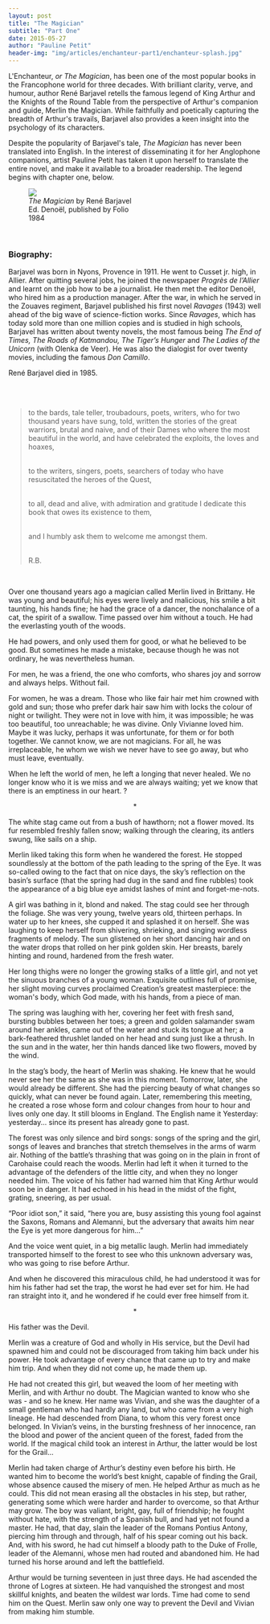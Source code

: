 ```yaml
---
layout: post
title: "The Magician"
subtitle: "Part One"
date: 2015-05-27
author: "Pauline Petit"
header-img: "img/articles/enchanteur-part1/enchanteur-splash.jpg"
---
```


<p>L'Enchanteur, <em>or The Magician</em>, has been one of the most popular books in the Francophone world for three decades. With brilliant clarity, verve, and humour, author René Barjavel retells the famous legend of King Arthur and the Knights of the Round Table from the perspective of Arthur's companion and guide, Merlin the Magician. While faithfully and poetically capturing the breadth of Arthur's travails, Barjavel also provides a keen insight into the psychology of its characters.</p>

<p>Despite the popularity of Barjavel's tale, <em>The Magician</em> has never been translated into English. In the interest of disseminating it for her Anglophone companions, artist Pauline Petit has taken it upon herself to translate the entire novel, and make it available to a broader readership. The legend begins with chapter one, below.</p>

<figure>
  <a href="{{site.url}}/img/articles/enchanteur-part1/enchanteur.jpg" rel="shadowbox" title="The Enchanter">
  <img src="{{site.url}}/img/articles/enchanteur-part1/enchanteur.jpg"></a>
  <figcaption>
    <em>The Magician</em> by René Barjavel <br />
    Ed. Denoël, published by Folio <br />
    1984
  </figcaption>
</figure><br />

      

<h3>Biography:</h3>

<p>Barjavel was born in Nyons, Provence in 1911. He went to Cusset jr. high, in Allier. After quitting several jobs, he joined the newspaper <em>Progrès de l’Allier</em> and learnt on the job how to be a journalist. He then met the editor Denoël, who hired him as a production manager. After the war, in which he served in the Zouaves regiment, Barjavel published his first novel <em>Ravages</em> (1943) well ahead of the big wave of science-fiction works. Since <em>Ravages</em>, which has today sold more than one million copies and is studied in high schools, Barjavel has written about twenty novels, the most famous being <em>The End of Times, The Roads of Katmandou, The Tiger’s Hunger</em> and <em>The Ladies of the Unicorn</em> (with Olenka de Veer). He was also the dialogist for over twenty movies, including the famous <em>Don Camillo</em>.</p>   

<p>René Barjavel died in 1985.</p> <br /><br />


<blockquote>
to the bards, tale teller, troubadours, poets, writers, who for two thousand years have sung, told, written the stories of the great warriors, brutal and naive, and of their Dames who where the most beautiful in the world, and have celebrated the exploits, the loves and hoaxes,<br /><br />

to the writers, singers, poets, searchers of today who have resuscitated the heroes of the Quest,  <br /><br />

to all, dead and alive, with admiration and gratitude I dedicate this book that owes its existence to them, <br /> <br />

and I humbly ask them to welcome me amongst them.<br /><br />

R.B.
</blockquote> <br />

<p>Over one thousand years ago a magician called Merlin lived in Brittany.  He was young and beautiful; his eyes were lively and malicious, his smile a bit taunting, his hands fine; he had the grace of a dancer, the nonchalance of a cat, the spirit of a swallow. Time passed over him without a touch. He had the everlasting youth of the woods.</p>

<p>He had powers, and only used them for good, or what he believed to be good. But sometimes he made a mistake, because though he was not ordinary, he was nevertheless human.</p>

<p>For men, he was a friend, the one who comforts, who shares joy and sorrow and always helps. Without fail.</p> 

<p>For women, he was a dream. Those who like fair hair met him crowned with gold and sun; those who prefer dark hair saw him with locks the colour of night or twilight. They were not in love with him, it was impossible; he was too beautiful, too unreachable; he was divine. Only Vivianne loved him. Maybe it was lucky, perhaps it was unfortunate, for them or for both together. We cannot know, we are not magicians. For all, he was irreplaceable, he whom we wish we never have to see go away, but who must leave, eventually.</p> 

<p>When he left the world of men, he left a longing that never healed. We no longer know who it is we miss and we are always waiting; yet we know that there is an emptiness in our heart. ?</p> 

<p style="text-align:center">*</p>

<p>The white stag came out from a bush of hawthorn; not a flower moved. Its fur resembled freshly fallen snow; walking through the clearing, its antlers swung, like sails on a ship.</p> 

<p>Merlin liked taking this form when he wandered the forest. He stopped soundlessly at the bottom of the path leading to the spring of the Eye. It was so-called owing to the fact that on nice days, the sky’s reflection on the basin’s surface (that the spring had dug in the sand and fine rubbles) took the appearance of a big blue eye amidst lashes of mint and forget-me-nots.</p> 

<p>A girl was bathing in it, blond and naked. The stag could see her through the foliage. She was very young, twelve years old, thirteen perhaps. In water up to her knees, she cupped it and splashed it on herself. She was laughing to keep herself from shivering, shrieking, and singing wordless fragments of melody. The sun glistened on her short dancing hair and on the water drops that rolled on her pink golden skin. Her breasts, barely hinting and round, hardened from the fresh water.</p> 

<p>Her long thighs were no longer the growing stalks of a little girl, and not yet the sinuous branches of a young woman. Exquisite outlines full of promise, her slight moving curves proclaimed Creation’s greatest masterpiece: the woman's body, which God made, with his hands, from a piece of man.</p> 

<p>The spring was laughing with her, covering her feet with fresh sand, bursting bubbles between her toes; a green and golden salamander swam around her ankles, came out of the water and stuck its tongue at her; a bark-feathered thrushlet landed on her head and sung just like a thrush. In the sun and in the water, her thin hands danced like two flowers, moved by the wind.</p> 

<p>In the stag’s body, the heart of Merlin was shaking. He knew that he would never see her the same as she was in this moment. Tomorrow, later, she would already be different. She had the piercing beauty of what changes so quickly, what can never be found again. Later, remembering this meeting, he created a rose whose form and colour changes from hour to hour and lives only one day. It still blooms in England. The English name it Yesterday: yesterday... since its present has already gone to past.</p> 

<p>The forest was only silence and bird songs: songs of the spring and the girl, songs of leaves and branches that stretch themselves in the arms of warm air. Nothing of the battle’s thrashing that was going on in the plain in front of Carohaise could reach the woods. Merlin had left it when it turned to the advantage of the defenders of the little city, and when they no longer needed him. The voice of his father had warned him that King Arthur would soon be in danger. It had echoed in his head in the midst of the fight, grating, sneering, as per usual.</p>       

<p>“Poor idiot son,” it said, “here you are, busy assisting this young fool against the Saxons, Romans and Alemanni, but the adversary that awaits him near the Eye is yet more dangerous for him...”</p> 

<p>And the voice went quiet, in a big metallic laugh. Merlin had immediately transported himself to the forest to see who this unknown adversary was, who was going to rise before Arthur.</p> 

<p>And when he discovered this miraculous child, he had understood it was for him his father had set the trap, the worst he had ever set for him. He had ran straight into it, and he wondered if he could ever free himself from it.</p> 

<p style="text-align:center">*</p>  

<p>His father was the Devil.</p> 

<p>Merlin was a creature of God and wholly in His service, but the Devil had spawned him and could not be discouraged from taking him back under his power. He took advantage of every chance that came up to try and make him trip. And when they did not come up, he made them up.</p> 

<p>He had not created this girl, but weaved the loom of her meeting with Merlin, and with Arthur no doubt. The Magician wanted to know who she was - and so he knew. Her name was Vivian, and she was the daughter of a small gentleman who had hardly any land, but who came from a very high lineage. He had descended from Diana, to whom this very forest once belonged. In Vivian’s veins, in the bursting freshness of her innocence, ran the blood and power of the ancient queen of the forest, faded from the world. If the magical child took an interest in Arthur, the latter would be lost for the Grail...</p> 

<p>Merlin had taken charge of Arthur’s destiny even before his birth. He wanted him to become the world’s best knight, capable of finding the Grail, whose absence caused the misery of men. He helped Arthur as much as he could. This did not mean erasing all the obstacles in his step, but rather, generating some which were harder and harder to overcome, so that Arthur may grow. The boy was valiant, bright, gay, full of friendship; he fought without hate, with the strength of a Spanish bull, and had yet not found a master. He had, that day, slain the leader of the Romans Pontius Antony, piercing him through and through, half of his spear coming out his back. And, with his sword, he had cut himself a bloody path to the Duke of Frolle, leader of the Alemanni, whose men had routed and abandoned him. He had turned his horse around and left the battlefield.</p> 

<p>Arthur would be turning seventeen in just three days. He had ascended the throne of Logres at sixteen. He had vanquished the strongest and most skillful knights, and beaten the wildest war lords. Time had come to send him on the Quest. Merlin saw only one way to prevent the Devil and Vivian from making him stumble.</p> 
